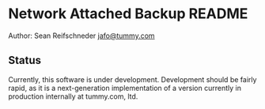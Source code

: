 Network Attached Backup README
==============================

Author: Sean Reifschneder <jafo@tummy.com>

Status
------

Currently, this software is under development.  Development should be
fairly rapid, as it is a next-generation implementation of a version
currently in production internally at tummy.com, ltd.
